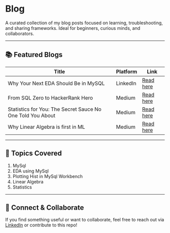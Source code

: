 # Blog
<!-- A repository of blog links focused on learning, troubleshooting, and sharing frameworks. Ideal for beginners and curious minds.
-->
A curated collection of my blog posts focused on learning, troubleshooting, and sharing frameworks. Ideal for beginners, curious minds, and collaborators.

---

## 📚 Featured Blogs

| Title | Platform | Link |
|-------|----------|------|
| Why Your Next EDA Should Be in MySQL | LinkedIn | [Read here](https://www.linkedin.com/pulse/from-sql-zero-hackerrank-hero-my-unexpected-journey-data-mukesh-kumar-zprpe/?trackingId=70ODcnyaR%2FWuwKTdskKfcA%3D%3D) |
| From SQL Zero to HackerRank Hero | Medium | [Read here](https://www.linkedin.com/posts/crashlar_why-your-next-eda-should-be-in-mysql-activity-7378055287468998656-Sx7u?utm_source=share&utm_medium=member_desktop&rcm=ACoAAFNT9kABZquwIYfjEXn87SdnBr-idonUIPQ) |
| Statistics for You: The Secret Sauce No One Told You About | Medium | [Read here](https://www.linkedin.com/posts/crashlar_statistics-for-you-the-secret-sauce-no-one-activity-7379464518919270400-r5Ql?utm_source=share&utm_medium=member_desktop&rcm=ACoAAFNT9kABZquwIYfjEXn87SdnBr-idonUIPQ) |
| Why Linear Algebra is first in ML | Medium | [Read here](https://www.linkedin.com/posts/crashlar_why-linear-algebra-is-first-in-ml-activity-7382920440974872576-xcLG?utm_source=share&utm_medium=member_desktop&rcm=ACoAAFNT9kABZquwIYfjEXn87SdnBr-idonUIPQ) |
---

## 🧠 Topics Covered
1. MySql
2. EDA using MySql
3. Plotting Hist in MySql Workbench
4. Linear Algebra
5. Statistics 

---


## 🤝 Connect & Collaborate

If you find something useful or want to collaborate, feel free to reach out via [LinkedIn](https://www.linkedin.com/in/crashlar/) or contribute to this repo!

